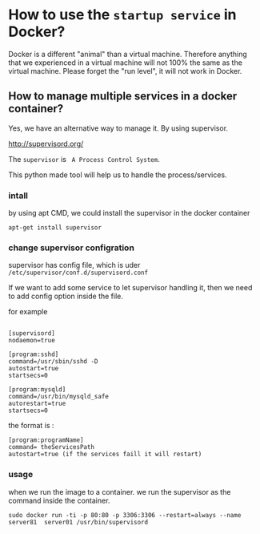 # How to use the `startup service` in Docker?

Docker is a different "animal" than a virtual machine. Therefore anything that we experienced in a virtual machine will not 100% the same as the virtual machine. 
Please forget the "run level", it will not work in Docker.

## How to manage multiple services in a docker container?

Yes, we have an alternative way to manage it.
By using supervisor.

http://supervisord.org/

The `supervisor` is  ` A Process Control System`.

This python made tool will help us to handle the process/services.

### intall
by using apt CMD, we could install the supervisor in the docker container

```
apt-get install supervisor
```

### change supervisor configration

supervisor has config file, which is uder
`/etc/supervisor/conf.d/supervisord.conf`

If we want to add some service to let supervisor handling it, then we need to add config option inside the file.

for example
```

[supervisord]
nodaemon=true

[program:sshd]
command=/usr/sbin/sshd -D
autostart=true
startsecs=0

[program:mysqld]
command=/usr/bin/mysqld_safe
autorestart=true
startsecs=0

```

the format is :
```
[program:programName]
command= theServicesPath
autostart=true (if the services faill it will restart)
```

### usage
when we run the image to a container. we run the supervisor as the command inside the container.
```
sudo docker run -ti -p 80:80 -p 3306:3306 --restart=always --name server81  server01 /usr/bin/supervisord
```




